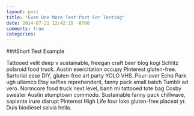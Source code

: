 ```yaml
---
layout: post
title: "Even One More Test Post For Testing"
date: 2014-07-21 12:42:15 -0700
comments: true
categories:
---
```

###Short Test Example
<p>Tattooed velit deep v sustainable, freegan craft beer blog kogi Schlitz polaroid food truck. Austin exercitation occupy Pinterest gluten-free.
<!-- more -->
Sartorial esse DIY, gluten-free art party YOLO VHS. Pour-over Echo Park ugh ullamco Etsy selfies reprehenderit, fanny pack small batch Tumblr ad vero. Normcore food truck next level, banh mi tattooed tote bag Cosby sweater Austin stumptown commodo. Sustainable fanny pack chillwave, sapiente irure disrupt Pinterest High Life four loko gluten-free placeat yr. Duis biodiesel salvia hella.</p>
